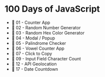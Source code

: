# 100 Days of JavaScript
- 🚀 01 - Counter App
- 🚀 02 - Random Number Generator
- 🚀 03 - Random Hex Color Generator
- 🚀 04 - Modal / Popup
- 🚀 05 - Palindrome Checker
- 🚀 06 - Vowel Counter App
- 🚀 07 - Click to Copy
- 🚀 09 - Input Field Character Count
- 🚀 12 - API Geolocation
- 🚀 17 - Date Countdown